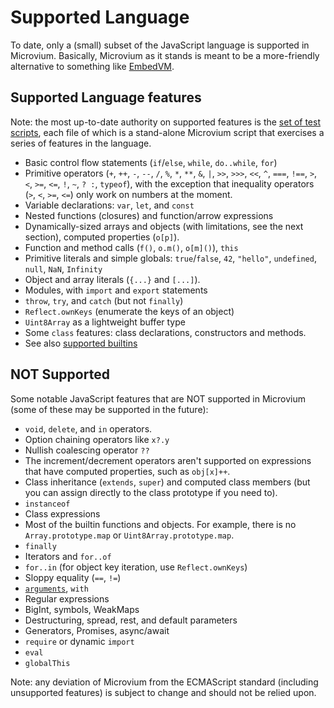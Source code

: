 # Supported Language

To date, only a (small) subset of the JavaScript language is supported in Microvium. Basically, Microvium as it stands is meant to be a more-friendly alternative to something like [EmbedVM](http://www.clifford.at/embedvm/).

## Supported Language features

Note: the most up-to-date authority on supported features is the [set of test scripts](../test/end-to-end/tests), each file of which is a stand-alone Microvium script that exercises a series of features in the language.

 - Basic control flow statements (`if`/`else`, `while`, `do..while`, `for`)
 - Primitive operators (`+`, `++`, `-`, `--`, `/`, `%`, `*`, `**`, `&`, `|`, `>>`, `>>>`, `<<`, `^`, `===`, `!==`, `>`, `<`, `>=`, `<=`, `!`, `~`, `? :`, `typeof`), with the exception that inequality operators (`>`, `<`, `>=`, `<=`) only work on numbers at the moment.
 - Variable declarations: `var`, `let`, and `const`
 - Nested functions (closures) and function/arrow expressions
 - Dynamically-sized arrays and objects (with limitations, see the next section), computed properties (`o[p]`).
 - Function and method calls (`f()`, `o.m()`, `o[m]()`), `this`
 - Primitive literals and simple globals: `true`/`false`, `42`, `"hello"`, `undefined`, `null`, `NaN`, `Infinity`
 - Object and array literals (`{...}` and `[...]`).
 - Modules, with `import` and `export` statements
 - `throw`, `try`, and `catch` (but not `finally`)
 - `Reflect.ownKeys` (enumerate the keys of an object)
 - `Uint8Array` as a lightweight buffer type
 - Some `class` features: class declarations, constructors and methods.
 - See also [supported builtins](./supported-builtins.md)

## NOT Supported

Some notable JavaScript features that are NOT supported in Microvium (some of these may be supported in the future):

 - `void`, `delete`, and `in` operators.
 - Option chaining operators like `x?.y`
 - Nullish coalescing operator `??`
 - The increment/decrement operators aren't supported on expressions that have computed properties, such as `obj[x]++`.
 - Class inheritance (`extends`, `super`) and computed class members (but you can assign directly to the class prototype if you need to).
 - `instanceof`
 - Class expressions
 - Most of the builtin functions and objects. For example, there is no `Array.prototype.map` or `Uint8Array.prototype.map`.
 - `finally`
 - Iterators and `for..of`
 - `for..in` (for object key iteration, use `Reflect.ownKeys`)
 - Sloppy equality (`==`, `!=`)
 - [`arguments`](https://developer.mozilla.org/en-US/docs/Web/JavaScript/Reference/Functions/arguments), `with`
 - Regular expressions
 - BigInt, symbols, WeakMaps
 - Destructuring, spread, rest, and default parameters
 - Generators, Promises, async/await
 - `require` or dynamic `import`
 - `eval`
 - `globalThis`

Note: any deviation of Microvium from the ECMAScript standard (including unsupported features) is subject to change and should not be relied upon.
